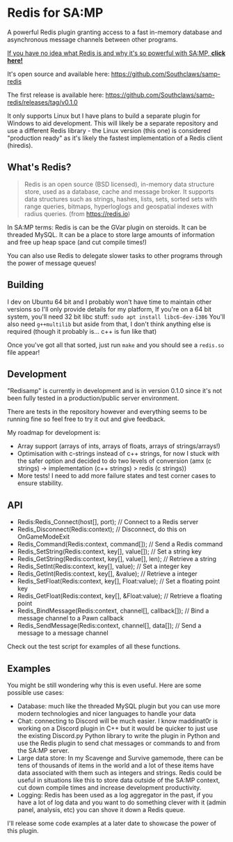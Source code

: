 # Redis for SA:MP

A powerful Redis plugin granting access to a fast in-memory database and asynchronous message channels between other programs.

[If you have no idea what Redis is and why it's so powerful with SA:MP, **click here!**](docs/readme.md)

It's open source and available here: https://github.com/Southclaws/samp-redis

The first release is available here: https://github.com/Southclaws/samp-redis/releases/tag/v0.1.0

It only supports Linux but I have plans to build a separate plugin for Windows to aid development. This will likely be a separate repository and use a different Redis library - the Linux version (this one) is considered "production ready" as it's likely the fastest implementation of a Redis client (hiredis).

## What's Redis?

> Redis is an open source (BSD licensed), in-memory data structure store, used as a database, cache and message broker. It supports data structures such as strings, hashes, lists, sets, sorted sets with range queries, bitmaps, hyperloglogs and geospatial indexes with radius queries.
(from https://redis.io)

In SA:MP terms: Redis is can be the GVar plugin on steroids. It can be threaded MySQL. It can be a place to store large amounts of information and free up heap space (and cut compile times!)

You can also use Redis to delegate slower tasks to other programs through the power of message queues!

## Building

I dev on Ubuntu 64 bit and I probably won't have time to maintain other versions so I'll only provide details for my platform,
If you're on a 64 bit system, you'll need 32 bit libc stuff: `sudo apt install libc6-dev-i386`
You'll also need `g++multilib` but aside from that, I don't think anything else is required (though it probably is... c++ is fun like that)

Once you've got all that sorted, just run `make` and you should see a `redis.so` file appear!

## Development

"Redisamp" is currently in development and is in version 0.1.0 since it's not been fully tested in a production/public server environment.

There are tests in the repository however and everything seems to be running fine so feel free to try it out and give feedback.

My roadmap for development is:

- Array support (arrays of ints, arrays of floats, arrays of strings/arrays!)
- Optimisation with c-strings instead of c++ strings, for now I stuck with the safer option and decided to do two levels of conversion (amx (c strings) -> implementation (c++ strings) > redis (c strings))
- More tests! I need to add more failure states and test corner cases to ensure stability.

## API

- Redis:Redis_Connect(host[], port); // Connect to a Redis server
- Redis_Disconnect(Redis:context); // Disconnect, do this on OnGameModeExit
- Redis_Command(Redis:context, command[]); // Send a Redis command
- Redis_SetString(Redis:context, key[], value[]); // Set a string key
- Redis_GetString(Redis:context, key[], value[], len); // Retrieve a string
- Redis_SetInt(Redis:context, key[], value); // Set a integer key
- Redis_GetInt(Redis:context, key[], &value); // Retrieve a integer
- Redis_SetFloat(Redis:context, key[], Float:value); // Set a floating point key
- Redis_GetFloat(Redis:context, key[], &Float:value); // Retrieve a floating point
- Redis_BindMessage(Redis:context, channel[], callback[]); // Bind a message channel to a Pawn callback
- Redis_SendMessage(Redis:context, channel[], data[]); // Send a message to a message channel

Check out the test script for examples of all these functions.

## Examples

You might be still wondering why this is even useful. Here are some possible use cases:

- Database: much like the threaded MySQL plugin but you can use more modern technologies and nicer languages to handle your data
- Chat: connecting to Discord will be much easier. I know maddinat0r is working on a Discord plugin in C++ but it would be quicker to just use the existing Discord.py Python library to write the plugin in Python and use the Redis plugin to send chat messages or commands to and from the SA:MP server.
- Large data store: In my Scavenge and Survive gamemode, there can be tens of thousands of items in the world and a lot of these items have data associated with them such as integers and strings. Redis could be useful in situations like this to store data outside of the SA:MP context, cut down compile times and increase development productivity.
- Logging: Redis has been used as a log aggregator in the past, if you have a lot of log data and you want to do something clever with it (admin panel, analysis, etc) you can shove it down a Redis queue.

I'll release some code examples at a later date to showcase the power of this plugin.
